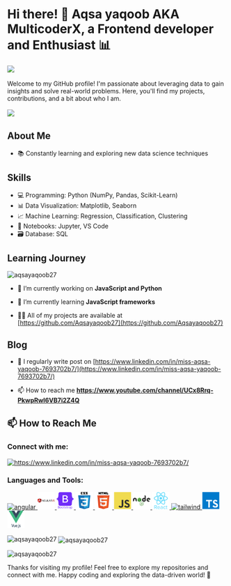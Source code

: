 # Hi there! 👋 Aqsa yaqoob AKA MulticoderX, a Frontend developer and Enthusiast 📊

<img src="https://media.licdn.com/dms/image/D4D16AQFYiKV-pIohFg/profile-displaybackgroundimage-shrink_350_1400/0/1711990240532?e=1717632000&v=beta&t=26dOeN6Q7NdJY8eayDb3-gpTTxKPTxrVSaxozq1bIc4">

Welcome to my GitHub profile! I'm passionate about leveraging data to gain insights and solve real-world problems. Here, you'll find my projects, contributions, and a bit about who I am.
<br>
<br>
![](https://komarev.com/ghpvc/?username=your-github-aqsayaqoob27&color=brightgreen)

## About Me
- 📚 Constantly learning and exploring new data science techniques

## Skills

- 💻 Programming: Python (NumPy, Pandas, Scikit-Learn)
- 📊 Data Visualization: Matplotlib, Seaborn
- 📈 Machine Learning: Regression, Classification, Clustering
- 📓 Notebooks: Jupyter, VS Code
- 🗃️ Database: SQL

## Learning Journey

<p align="left"> <img src="https://komarev.com/ghpvc/?username=aqsayaqoob27&label=Profile%20views&color=0e75b6&style=flat" alt="aqsayaqoob27" /> </p>

- 🔭 I’m currently working on **JavaScript and Python**

- 🌱 I’m currently learning **JavaScript frameworks**

- 👨‍💻 All of my projects are available at [https://github.com/Aqsayaqoob27](https://github.com/Aqsayaqoob27)

## Blog

- 📝 I regularly write post on [https://www.linkedin.com/in/miss-aqsa-yaqoob-7693702b7/](https://www.linkedin.com/in/miss-aqsa-yaqoob-7693702b7/)

- 📫 How to reach me **https://www.youtube.com/channel/UCx8Rrq-PkwpRwI6VB7i2Z4Q**

## 📫 How to Reach Me

<h3 align="left">Connect with me:</h3>
<p align="left">
<a href="https://linkedin.com/in/https://www.linkedin.com/in/miss-aqsa-yaqoob-7693702b7/" target="blank"><img align="center" src="https://raw.githubusercontent.com/rahuldkjain/github-profile-readme-generator/master/src/images/icons/Social/linked-in-alt.svg" alt="https://www.linkedin.com/in/miss-aqsa-yaqoob-7693702b7/" height="30" width="40" /></a>
</p>


<h3 align="left">Languages and Tools:</h3>
<p align="left"> <a href="https://angular.io" target="_blank" rel="noreferrer"> <img src="https://angular.io/assets/images/logos/angular/angular.svg" alt="angular" width="40" height="40"/> </a> <a href="https://angular.io" target="_blank" rel="noreferrer"> <img src="https://raw.githubusercontent.com/devicons/devicon/master/icons/angularjs/angularjs-original-wordmark.svg" alt="angularjs" width="40" height="40"/> </a> <a href="https://getbootstrap.com" target="_blank" rel="noreferrer"> <img src="https://raw.githubusercontent.com/devicons/devicon/master/icons/bootstrap/bootstrap-plain-wordmark.svg" alt="bootstrap" width="40" height="40"/> </a> <a href="https://www.w3schools.com/css/" target="_blank" rel="noreferrer"> <img src="https://raw.githubusercontent.com/devicons/devicon/master/icons/css3/css3-original-wordmark.svg" alt="css3" width="40" height="40"/> </a> <a href="https://www.w3.org/html/" target="_blank" rel="noreferrer"> <img src="https://raw.githubusercontent.com/devicons/devicon/master/icons/html5/html5-original-wordmark.svg" alt="html5" width="40" height="40"/> </a> <a href="https://developer.mozilla.org/en-US/docs/Web/JavaScript" target="_blank" rel="noreferrer"> <img src="https://raw.githubusercontent.com/devicons/devicon/master/icons/javascript/javascript-original.svg" alt="javascript" width="40" height="40"/> </a> <a href="https://nodejs.org" target="_blank" rel="noreferrer"> <img src="https://raw.githubusercontent.com/devicons/devicon/master/icons/nodejs/nodejs-original-wordmark.svg" alt="nodejs" width="40" height="40"/> </a> <a href="https://reactjs.org/" target="_blank" rel="noreferrer"> <img src="https://raw.githubusercontent.com/devicons/devicon/master/icons/react/react-original-wordmark.svg" alt="react" width="40" height="40"/> </a> <a href="https://tailwindcss.com/" target="_blank" rel="noreferrer"> <img src="https://www.vectorlogo.zone/logos/tailwindcss/tailwindcss-icon.svg" alt="tailwind" width="40" height="40"/> </a> <a href="https://www.typescriptlang.org/" target="_blank" rel="noreferrer"> <img src="https://raw.githubusercontent.com/devicons/devicon/master/icons/typescript/typescript-original.svg" alt="typescript" width="40" height="40"/> </a> <a href="https://vuejs.org/" target="_blank" rel="noreferrer"> <img src="https://raw.githubusercontent.com/devicons/devicon/master/icons/vuejs/vuejs-original-wordmark.svg" alt="vuejs" width="40" height="40"/> </a> </p>

<p><img align="left" src="https://github-readme-stats.vercel.app/api/top-langs?username=aqsayaqoob27&show_icons=true&locale=en&layout=compact" alt="aqsayaqoob27" /></p>

<p>&nbsp;<img align="center" src="https://github-readme-stats.vercel.app/api?username=aqsayaqoob27&show_icons=true&locale=en" alt="aqsayaqoob27" /></p>

<p><img align="center" src="https://github-readme-streak-stats.herokuapp.com/?user=aqsayaqoob27&" alt="aqsayaqoob27" /></p>


Thanks for visiting my profile! Feel free to explore my repositories and connect with me.
Happy coding and exploring the data-driven world! 🚀


